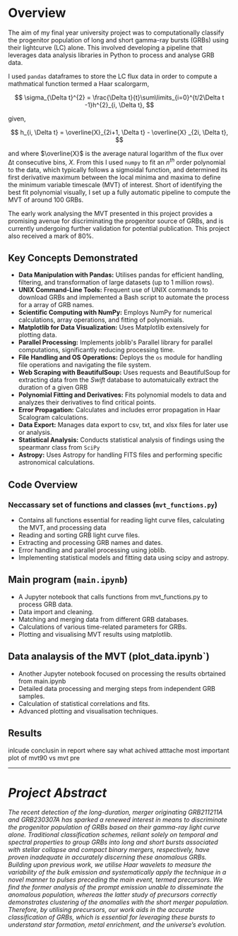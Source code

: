 # Overview

The aim of my final year university project was to computationally classify the progenitor population of long and short gamma-ray bursts (GRBs) using their lightcurve (LC) alone. This involved developing a pipeline that leverages data analysis libraries in Python to process and analyse GRB data.

I used `pandas` dataframes to store the LC flux data in order to compute a mathmatical function termed a Haar scalorgarm,

$$
\sigma_{\Delta t}^{2} = \frac{\Delta t}{t}\sum\limits_{i=0}^{t/2\Delta t -1}h^{2}_{i, \Delta t},
$$

given,

$$
h_{i, \Delta t} = \overline{X}_{2i+1, \Delta t} - \overline{X} _{2i, \Delta t},
$$

and where $\overline{X}$ is the average natural logarithm of the flux over ∆t consecutive bins, $X$. From this I used `numpy` to fit an $n^{th}$ order polynomial to the data, which typically follows a sigmoidal function, and determined its first derivative maximum between the local minima and maxima to define the minimum variable timescale (MVT) of interest. Short of identifying the best fit polynomial visually, I set up a fully automatic pipeline to compute the MVT of around 100 GRBs.  

The early work analysing the MVT presented in this project provides a promising avenue for discriminating the progenitor source of GRBs, and is currently undergoing further validation for potential publication. This project also received a mark of 80%. 

## Key Concepts Demonstrated

- **Data Manipulation with Pandas:** Utilises pandas for efficient handling, filtering, and transformation of large datasets (up to 1 million rows).
- **UNIX Command-Line Tools:** Frequent use of UNIX commands to download GRBs and implemented a Bash script to automate the process for a array of GRB names. 
- **Scientific Computing with NumPy:** Employs NumPy for numerical calculations, array operations, and fitting of polynomials.
- **Matplotlib for Data Visualization:**  Uses Matplotlib extensively for plotting data.
- **Parallel Processing:** Implements joblib's Parallel library for parallel computations, significantly reducing processing time.
- **File Handling and OS Operations:** Deploys the `os` module for handling file operations and navigating the file system.
- **Web Scraping with BeautifulSoup:** Uses requests and BeautifulSoup for extracting data from the *Swift* database to automatuically extract the duration of a given GRB 
- **Polynomial Fitting and Derivatives:** Fits polynomial models to data and analyzes their derivatives to find critical points.
- **Error Propagation:** Calculates and includes error propagation in Haar Scalogram calculations.
- **Data Export:** Manages data export to csv, txt, and xlsx files for later use or analysis.
- **Statistical Analysis:** Conducts statistical analysis of findings using the spearmanr class from `SciPy`
- **Astropy:** Uses Astropy for handling FITS files and performing specific astronomical calculations.

## Code Overview

### Neccassary set of functions and classes (`mvt_functions.py`)

- Contains all functions essential for reading light curve files, calculating the MVT, and processing data
- Reading and sorting GRB light curve files.
- Extracting and processing GRB names and dates.
- Error handling and parallel processing using joblib.
- Implementing statistical models and fitting data using scipy and astropy.

## Main program (`main.ipynb`)

- A Jupyter notebook that calls functions from mvt_functions.py to process GRB data.
- Data import and cleaning.
- Matching and merging data from different GRB databases.
- Calculations of various time-related parameters for GRBs.
- Plotting and visualising MVT results using matplotlib.

## Data analaysis of the MVT (plot_data.ipynb`)

- Another Jupyter notebook focused on processing the results obrtained from main.ipynb
- Detailed data processing and merging steps from independent GRB samples.
- Calculation of statistical correlations and fits.
- Advanced plotting and visualisation techniques.
  
## Results

inlcude conclusin in report where say what achived 
atttache most important plot of mvt90 vs mvt pre

--- 

# *Project Abstract*

*The recent detection of the long-duration, merger originating GRB211211A and GRB230307A has sparked a renewed interest in means to discriminate the progenitor population of GRBs based on their gamma-ray light curve alone. Traditional classification schemes, reliant solely on temporal and spectral properties to group GRBs into long and short bursts associated with stellar collapse and compact binary mergers, respectively, have proven inadequate in accurately discerning these anomalous GRBs. Building upon previous work, we utilise Haar wavelets to measure the variability of the bulk emission and systematically apply the technique in a novel manner to pulses preceding the main event, termed precursors. We find the former analysis of the prompt emission unable to disseminate the anomalous population, whereas the latter study of precursors correctly demonstrates clustering of the anomalies with the short merger population. Therefore, by utilising precursors, our work aids in the accurate classification of GRBs, which is essential for leveraging these bursts to understand star formation, metal enrichment, and the universe’s evolution.*
